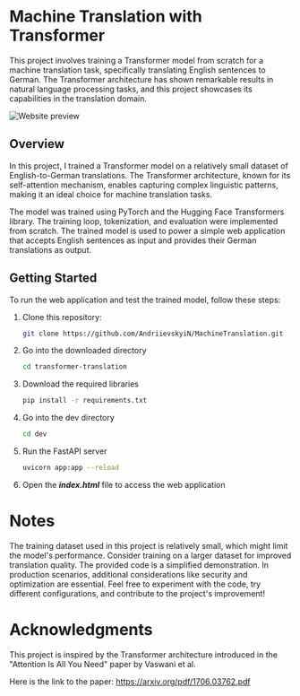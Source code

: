 # Machine Translation with Transformer

This project involves training a Transformer model from scratch for a machine translation task, specifically translating English sentences to German. The Transformer architecture has shown remarkable results in natural language processing tasks, and this project showcases its capabilities in the translation domain.

![Website preview](https://github.com/AndriievskyiN/MachineTranslation/assets/92473539/522fce30-6ae5-460b-9736-a71bf6c7d19e)


## Overview

In this project, I trained a Transformer model on a relatively small dataset of English-to-German translations. The Transformer architecture, known for its self-attention mechanism, enables capturing complex linguistic patterns, making it an ideal choice for machine translation tasks.

The model was trained using PyTorch and the Hugging Face Transformers library. The training loop, tokenization, and evaluation were implemented from scratch. The trained model is used to power a simple web application that accepts English sentences as input and provides their German translations as output.

## Getting Started

To run the web application and test the trained model, follow these steps:

1. Clone this repository:
   ```bash
   git clone https://github.com/AndriievskyiN/MachineTranslation.git
    ``````
   
   
2. Go into the downloaded directory
    ```bash
    cd transformer-translation
    ```
    
3. Download the required libraries
    ```bash
    pip install -r requirements.txt
    ```
    
4. Go into the dev directory
    ```bash
    cd dev
    ```

5. Run the FastAPI server
    ```bash
    uvicorn app:app --reload
    ```   

6. Open the ***index.html*** file to access the web application


# Notes
The training dataset used in this project is relatively small, which might limit the model's performance. Consider training on a larger dataset for improved translation quality.
The provided code is a simplified demonstration. In production scenarios, additional considerations like security and optimization are essential.
Feel free to experiment with the code, try different configurations, and contribute to the project's improvement!

# Acknowledgments
This project is inspired by the Transformer architecture introduced in the "Attention Is All You Need" paper by Vaswani et al.

Here is the link to the paper: https://arxiv.org/pdf/1706.03762.pdf
